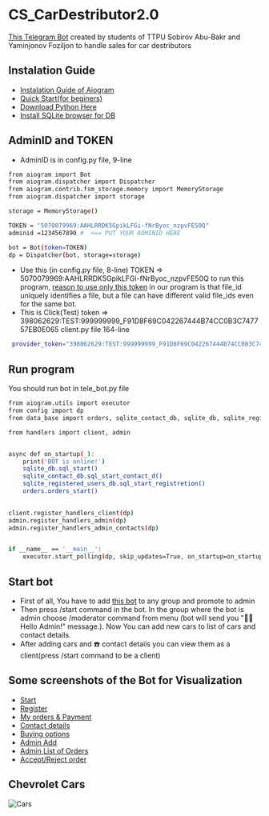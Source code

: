 # CS_CarDestributor2.0

[This Telegram Bot](https://t.me/CSTESTlabBOT) created by students of TTPU Sobirov Abu-Bakr and Yaminjonov Foziljon to handle sales for car destributors
## Instalation Guide

 - [Instalation Guide of Aiogram](https://docs.aiogram.dev/en/latest/install.html)
 - [Quick Start(for beginers)](https://docs.aiogram.dev/en/latest/quick_start.html)
 - [Download Python Here](https://www.python.org/)
 - [Install SQLite browser for DB](https://sqlitebrowser.org/dl/)
 ## AdminID and TOKEN
- AdminID is in config.pу file,  9-line 
```sh
from aiogram import Bot
from aiogram.dispatcher import Dispatcher
from aiogram.contrib.fsm_storage.memory import MemoryStorage
from aiogram.dispatcher import storage

storage = MemoryStorage()

TOKEN = "5070079969:AAHLRRDK5GpikLFGi-fNrByoc_nzpvFE50Q" 
adminid =1234567890 #  <== PUT YOUR ADMINID HERE

bot = Bot(token=TOKEN)
dp = Dispatcher(bot, storage=storage)
```
- Use this (in config.pу file, 8-line) TOKEN => 5070079969:AAHLRRDK5GpikLFGi-fNrByoc_nzpvFE50Q to run this program, [reason to use only this token](https://core.telegram.org/bots/api/#sending-files) in our program is that file_id uniquely identifies a file, but a file can have different valid file_ids even for the same bot.
 - This is Click(Test) token => 398062629:TEST:999999999_F91D8F69C042267444B74CC0B3C747757EB0E065 client.рy file 164-line
```sh
 provider_token="398062629:TEST:999999999_F91D8F69C042267444B74CC0B3C747757EB0E065",
``` 
## Run program
You should run bot in tele_bot.py file
```sh
from aiogram.utils import executor
from config import dp
from data_base import orders, sqlite_contact_db, sqlite_db, sqlite_registered_users_db

from handlers import client, admin


async def on_startup(_):
    print('BOT is online!')
    sqlite_db.sql_start()
    sqlite_contact_db.sql_start_contact_d()
    sqlite_registered_users_db.sql_start_registretion()
    orders.orders_start()
   

client.register_handlers_client(dp)
admin.register_handlers_admin(dp)
admin.register_handlers_admin_contacts(dp)


if __name__ == '__main__':
    executor.start_polling(dp, skip_updates=True, on_startup=on_startup)
```
## Start bot
- First of all, You have to add [this bot](https://t.me/CSTESTlabBOT) to any group and promote to admin
- Then press /start command in the bot. In the group where the bot is admin choose /moderator command from menu (bot will send you "👨‍💻 Hello Admin!" message.). Now You can add new cars to list of cars and contact details.
- After adding cars and ☎️ contact details you can view them as a client(press /start command to be a client)
## Some screenshots of the Bot for Visualization


- [Start](https://drive.google.com/file/d/1PwnGLgpFC2Ot0iwENuAlr7bUZTyYEyaj/view?usp=drivesdk)
- [Register](https://drive.google.com/file/d/1Ps7cUIDId5AfaVHOlCBX84xf2p2LhCYz/view?usp=drivesdk)
- [My orders & Payment](https://drive.google.com/file/d/1QNbHpg8bSuKiZ9bglfPMfuGRz5_j8t34/view)
- [Contact details](https://drive.google.com/file/d/1QzwWIMESnKauL3R872zbGgfg06qGI1vU/view?usp=drivesdk)
- [Buying options](https://drive.google.com/file/d/1QLnq-8dEknDwsS1p0FE6Yym0fQA6VPvA/view)
- [Admin Add ](https://drive.google.com/file/d/1QKnA-0t-aGM4QK0kk2OamODgsLcVDiJV/view)
- [Admin List of Orders](https://drive.google.com/file/d/1QHtT2E6JjRZCUNNzIj2TpKAMrObW9Wad/view)
- [Accept/Reject order](https://drive.google.com/file/d/1QxIIdHooZswtmY21943vQibdCmBiMCgj/view?usp=drivesdk)

## Chevrolet Cars


![Cars](https://media.assets.sincrod.com/websites/content/gmps-frankporth-wi//b2b9d77795a0476597baf705f070cb73_c492x477-1063x456.jpg)
